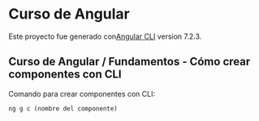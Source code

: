 # Curso de Angular

Este proyecto fue generado con[Angular CLI](https://github.com/angular/angular-cli) version 7.2.3.

## Curso de Angular / Fundamentos - Cómo crear componentes con CLI
Comando para crear componentes con CLI: 

```
ng g c (nombre del componente)

```

